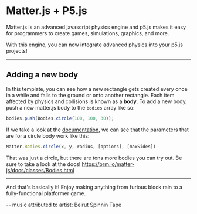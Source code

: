 # Matter.js + P5.js

Matter.js is an advanced javascript physics engine and p5.js makes it easy for programmers to create games, simulations, graphics, and more.

With this engine, you can now integrate advanced physics into your p5.js projects!

---

## Adding a new body

In this template, you can see how a new rectangle gets created every once in a while and falls to the ground or onto another rectangle.  Each item affected by physics and collisions is known as a **body**.  To add a new body, push a new matter.js body to the `bodies` array like so:

```javascript
bodies.push(Bodies.circle(100, 100, 30));
```

If we take a look at the [documentation](https://brm.io/matter-js/docs/classes/Bodies.html), we can see that the parameters that are for a circle body work like this:

```javascript
Matter.Bodies.circle(x, y, radius, [options], [maxSides]) 
```

That was just a circle, but there are tons more bodies you can try out.  Be sure to take a look at the docs!
https://brm.io/matter-js/docs/classes/Bodies.html

---

And that's basically it!  Enjoy making anything from furious block rain to a fully-functional platformer game.

--
music attributed to artist:
Beirut
Spinnin Tape